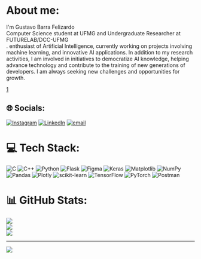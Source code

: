 # About me:
I'm Gustavo Barra Felizardo<br>Computer Science student at UFMG and Undergraduate Researcher at FUTURELAB/DCC-UFMG<br>. enthusiast of Artificial Intelligence, currently working on projects involving machine learning, and innovative AI applications. In addition to my research activities, I am involved in initiatives to democratize AI knowledge, helping advance technology and contribute to the training of new generations of developers. I am always seeking new challenges and opportunities for growth.

[1](comet://newtab/)


## 🌐 Socials:
[![Instagram](https://img.shields.io/badge/Instagram-%23E4405F.svg?logo=Instagram&logoColor=white)](https://instagram.com/gustavo.felizardo_) [![LinkedIn](https://img.shields.io/badge/LinkedIn-%230077B5.svg?logo=linkedin&logoColor=white)](https://linkedin.com/in/gbarra2511) [![email](https://img.shields.io/badge/Email-D14836?logo=gmail&logoColor=white)](mailto:gbarra2511@icloud.com) 

# 💻 Tech Stack:
![C](https://img.shields.io/badge/c-%2300599C.svg?style=flat-square&logo=c&logoColor=white) ![C++](https://img.shields.io/badge/c++-%2300599C.svg?style=flat-square&logo=c%2B%2B&logoColor=white) ![Python](https://img.shields.io/badge/python-3670A0?style=flat-square&logo=python&logoColor=ffdd54) ![Flask](https://img.shields.io/badge/flask-%23000.svg?style=flat-square&logo=flask&logoColor=white) ![Figma](https://img.shields.io/badge/figma-%23F24E1E.svg?style=flat-square&logo=figma&logoColor=white) ![Keras](https://img.shields.io/badge/Keras-%23D00000.svg?style=flat-square&logo=Keras&logoColor=white) ![Matplotlib](https://img.shields.io/badge/Matplotlib-%23ffffff.svg?style=flat-square&logo=Matplotlib&logoColor=black) ![NumPy](https://img.shields.io/badge/numpy-%23013243.svg?style=flat-square&logo=numpy&logoColor=white) ![Pandas](https://img.shields.io/badge/pandas-%23150458.svg?style=flat-square&logo=pandas&logoColor=white) ![Plotly](https://img.shields.io/badge/Plotly-%233F4F75.svg?style=flat-square&logo=plotly&logoColor=white) ![scikit-learn](https://img.shields.io/badge/scikit--learn-%23F7931E.svg?style=flat-square&logo=scikit-learn&logoColor=white) ![TensorFlow](https://img.shields.io/badge/TensorFlow-%23FF6F00.svg?style=flat-square&logo=TensorFlow&logoColor=white) ![PyTorch](https://img.shields.io/badge/PyTorch-%23EE4C2C.svg?style=flat-square&logo=PyTorch&logoColor=white) ![Postman](https://img.shields.io/badge/Postman-FF6C37?style=flat-square&logo=postman&logoColor=white)
# 📊 GitHub Stats:
![](https://github-readme-stats.vercel.app/api?username=gbarra2511&theme=dark&hide_border=false&include_all_commits=true&count_private=true)<br/>
![](https://nirzak-streak-stats.vercel.app/?user=gbarra2511&theme=dark&hide_border=false)<br/>
![](https://github-readme-stats.vercel.app/api/top-langs/?username=gbarra2511&theme=dark&hide_border=false&include_all_commits=true&count_private=true&layout=compact)

---
[![](https://visitcount.itsvg.in/api?id=gbarra2511&icon=0&color=7)](https://visitcount.itsvg.in)


